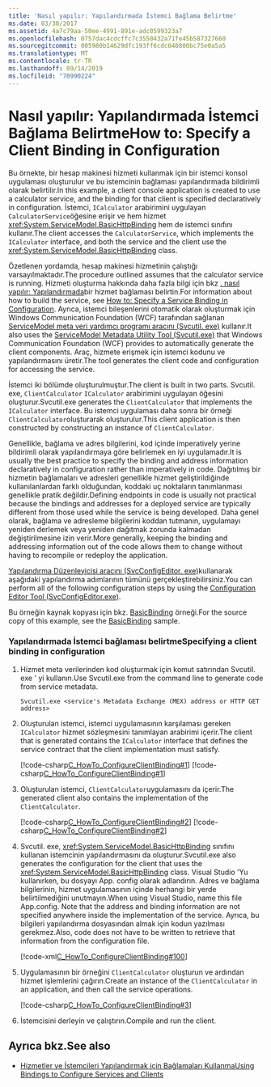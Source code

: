 ```yaml
---
title: 'Nasıl yapılır: Yapılandırmada İstemci Bağlama Belirtme'
ms.date: 03/30/2017
ms.assetid: 4a7c79aa-50ee-4991-891e-adc0599323a7
ms.openlocfilehash: 0757dac4cdcffc7c3550432a71fe45b587327660
ms.sourcegitcommit: 005980b14629dfc193ff6cdc040800bc75e0a5a5
ms.translationtype: MT
ms.contentlocale: tr-TR
ms.lasthandoff: 09/14/2019
ms.locfileid: "70990224"
---
```

# <a name="how-to-specify-a-client-binding-in-configuration"></a><span data-ttu-id="a9fef-102">Nasıl yapılır: Yapılandırmada İstemci Bağlama Belirtme</span><span class="sxs-lookup"><span data-stu-id="a9fef-102">How to: Specify a Client Binding in Configuration</span></span>
<span data-ttu-id="a9fef-103">Bu örnekte, bir hesap makinesi hizmeti kullanmak için bir istemci konsol uygulaması oluşturulur ve bu istemcinin bağlaması yapılandırmada bildirimli olarak belirtilir.</span><span class="sxs-lookup"><span data-stu-id="a9fef-103">In this example, a client console application is created to use a calculator service, and the binding for that client is specified declaratively in configuration.</span></span> <span data-ttu-id="a9fef-104">İstemci, `ICalculator` arabirimini uygulayan `CalculatorService`öğesine erişir ve hem hizmet <xref:System.ServiceModel.BasicHttpBinding> hem de istemci sınıfını kullanır.</span><span class="sxs-lookup"><span data-stu-id="a9fef-104">The client accesses the `CalculatorService`, which implements the `ICalculator` interface, and both the service and the client use the <xref:System.ServiceModel.BasicHttpBinding> class.</span></span>  
  
 <span data-ttu-id="a9fef-105">Özetlenen yordamda, hesap makinesi hizmetinin çalıştığı varsayılmaktadır.</span><span class="sxs-lookup"><span data-stu-id="a9fef-105">The procedure outlined assumes that the calculator service is running.</span></span> <span data-ttu-id="a9fef-106">Hizmeti oluşturma hakkında daha fazla bilgi için bkz [. nasıl yapılır: Yapılandırmada](../../../docs/framework/wcf/how-to-specify-a-service-binding-in-configuration.md)bir hizmet bağlaması belirtin.</span><span class="sxs-lookup"><span data-stu-id="a9fef-106">For information about how to build the service, see [How to: Specify a Service Binding in Configuration](../../../docs/framework/wcf/how-to-specify-a-service-binding-in-configuration.md).</span></span> <span data-ttu-id="a9fef-107">Ayrıca, istemci bileşenlerini otomatik olarak oluşturmak için Windows Communication Foundation (WCF) tarafından sağlanan [ServiceModel meta veri yardımcı programı aracını (Svcutil. exe)](../../../docs/framework/wcf/servicemodel-metadata-utility-tool-svcutil-exe.md) kullanır.</span><span class="sxs-lookup"><span data-stu-id="a9fef-107">It also uses the [ServiceModel Metadata Utility Tool (Svcutil.exe)](../../../docs/framework/wcf/servicemodel-metadata-utility-tool-svcutil-exe.md) that Windows Communication Foundation (WCF) provides to automatically generate the client components.</span></span> <span data-ttu-id="a9fef-108">Araç, hizmete erişmek için istemci kodunu ve yapılandırmasını üretir.</span><span class="sxs-lookup"><span data-stu-id="a9fef-108">The tool generates the client code and configuration for accessing the service.</span></span>  
  
 <span data-ttu-id="a9fef-109">İstemci iki bölümde oluşturulmuştur.</span><span class="sxs-lookup"><span data-stu-id="a9fef-109">The client is built in two parts.</span></span> <span data-ttu-id="a9fef-110">Svcutil. exe, `ClientCalculator` `ICalculator` arabirimini uygulayan öğesini oluşturur.</span><span class="sxs-lookup"><span data-stu-id="a9fef-110">Svcutil.exe generates the `ClientCalculator` that implements the `ICalculator` interface.</span></span> <span data-ttu-id="a9fef-111">Bu istemci uygulaması daha sonra bir örneği `ClientCalculator`oluşturarak oluşturulur.</span><span class="sxs-lookup"><span data-stu-id="a9fef-111">This client application is then constructed by constructing an instance of `ClientCalculator`.</span></span>  
  
 <span data-ttu-id="a9fef-112">Genellikle, bağlama ve adres bilgilerini, kod içinde imperatively yerine bildirimli olarak yapılandırmaya göre belirlemek en iyi uygulamadır.</span><span class="sxs-lookup"><span data-stu-id="a9fef-112">It is usually the best practice to specify the binding and address information declaratively in configuration rather than imperatively in code.</span></span> <span data-ttu-id="a9fef-113">Dağıtılmış bir hizmetin bağlamaları ve adresleri genellikle hizmet geliştirildiğinde kullanılanlardan farklı olduğundan, koddaki uç noktaların tanımlanması genellikle pratik değildir.</span><span class="sxs-lookup"><span data-stu-id="a9fef-113">Defining endpoints in code is usually not practical because the bindings and addresses for a deployed service are typically different from those used while the service is being developed.</span></span> <span data-ttu-id="a9fef-114">Daha genel olarak, bağlama ve adresleme bilgilerini koddan tutmanın, uygulamayı yeniden derlemek veya yeniden dağıtmak zorunda kalmadan değiştirilmesine izin verir.</span><span class="sxs-lookup"><span data-stu-id="a9fef-114">More generally, keeping the binding and addressing information out of the code allows them to change without having to recompile or redeploy the application.</span></span>  
  
 <span data-ttu-id="a9fef-115">[Yapılandırma Düzenleyicisi aracını (SvcConfigEditor. exe)](../../../docs/framework/wcf/configuration-editor-tool-svcconfigeditor-exe.md)kullanarak aşağıdaki yapılandırma adımlarının tümünü gerçekleştirebilirsiniz.</span><span class="sxs-lookup"><span data-stu-id="a9fef-115">You can perform all of the following configuration steps by using the [Configuration Editor Tool (SvcConfigEditor.exe)](../../../docs/framework/wcf/configuration-editor-tool-svcconfigeditor-exe.md).</span></span>  
  
 <span data-ttu-id="a9fef-116">Bu örneğin kaynak kopyası için bkz. [BasicBinding](../../../docs/framework/wcf/samples/basicbinding.md) örneği.</span><span class="sxs-lookup"><span data-stu-id="a9fef-116">For the source copy of this example, see the [BasicBinding](../../../docs/framework/wcf/samples/basicbinding.md) sample.</span></span>  
  
### <a name="specifying-a-client-binding-in-configuration"></a><span data-ttu-id="a9fef-117">Yapılandırmada İstemci bağlaması belirtme</span><span class="sxs-lookup"><span data-stu-id="a9fef-117">Specifying a client binding in configuration</span></span>  
  
1. <span data-ttu-id="a9fef-118">Hizmet meta verilerinden kod oluşturmak için komut satırından Svcutil. exe ' yi kullanın.</span><span class="sxs-lookup"><span data-stu-id="a9fef-118">Use Svcutil.exe from the command line to generate code from service metadata.</span></span>  
  
    ```console  
    Svcutil.exe <service's Metadata Exchange (MEX) address or HTTP GET address>   
    ```  
  
2. <span data-ttu-id="a9fef-119">Oluşturulan istemci, istemci uygulamasının karşılaması gereken `ICalculator` hizmet sözleşmesini tanımlayan arabirimi içerir.</span><span class="sxs-lookup"><span data-stu-id="a9fef-119">The client that is generated contains the `ICalculator` interface that defines the service contract that the client implementation must satisfy.</span></span>  
  
     [!code-csharp[C_HowTo_ConfigureClientBinding#1](../../../samples/snippets/csharp/VS_Snippets_CFX/c_howto_configureclientbinding/cs/generatedclient.cs#1)]
     [!code-csharp[C_HowTo_ConfigureClientBinding#1](../../../samples/snippets/csharp/VS_Snippets_CFX/c_howto_configureclientbinding/cs/source.cs#1)]  
  
3. <span data-ttu-id="a9fef-120">Oluşturulan istemci, `ClientCalculator`uygulamasını da içerir.</span><span class="sxs-lookup"><span data-stu-id="a9fef-120">The generated client also contains the implementation of the `ClientCalculator`.</span></span>  
  
     [!code-csharp[C_HowTo_ConfigureClientBinding#2](../../../samples/snippets/csharp/VS_Snippets_CFX/c_howto_configureclientbinding/cs/generatedclient.cs#2)]
     [!code-csharp[C_HowTo_ConfigureClientBinding#2](../../../samples/snippets/csharp/VS_Snippets_CFX/c_howto_configureclientbinding/cs/source.cs#2)]  
  
4. <span data-ttu-id="a9fef-121">Svcutil. exe, <xref:System.ServiceModel.BasicHttpBinding> sınıfını kullanan istemcinin yapılandırmasını da oluşturur.</span><span class="sxs-lookup"><span data-stu-id="a9fef-121">Svcutil.exe also generates the configuration for the client that uses the <xref:System.ServiceModel.BasicHttpBinding> class.</span></span> <span data-ttu-id="a9fef-122">Visual Studio 'Yu kullanırken, bu dosyayı App. config olarak adlandırın. Adres ve bağlama bilgilerinin, hizmet uygulamasının içinde herhangi bir yerde belirtilmediğini unutmayın.</span><span class="sxs-lookup"><span data-stu-id="a9fef-122">When using Visual Studio, name this file App.config. Note that the address and binding information are not specified anywhere inside the implementation of the service.</span></span> <span data-ttu-id="a9fef-123">Ayrıca, bu bilgileri yapılandırma dosyasından almak için kodun yazılması gerekmez.</span><span class="sxs-lookup"><span data-stu-id="a9fef-123">Also, code does not have to be written to retrieve that information from the configuration file.</span></span>  
  
     [!code-xml[C_HowTo_ConfigureClientBinding#100](../../../samples/snippets/csharp/VS_Snippets_CFX/c_howto_configureclientbinding/common/client.exe.config#100)]   
            
5. <span data-ttu-id="a9fef-124">Uygulamasının bir örneğini `ClientCalculator` oluşturun ve ardından hizmet işlemlerini çağırın.</span><span class="sxs-lookup"><span data-stu-id="a9fef-124">Create an instance of the `ClientCalculator` in an application, and then call the service operations.</span></span>  
  
     [!code-csharp[C_HowTo_ConfigureClientBinding#3](../../../samples/snippets/csharp/VS_Snippets_CFX/c_howto_configureclientbinding/cs/client.cs#3)]  
  
6. <span data-ttu-id="a9fef-125">İstemcisini derleyin ve çalıştırın.</span><span class="sxs-lookup"><span data-stu-id="a9fef-125">Compile and run the client.</span></span>  
  
## <a name="see-also"></a><span data-ttu-id="a9fef-126">Ayrıca bkz.</span><span class="sxs-lookup"><span data-stu-id="a9fef-126">See also</span></span>

- [<span data-ttu-id="a9fef-127">Hizmetler ve İstemcileri Yapılandırmak için Bağlamaları Kullanma</span><span class="sxs-lookup"><span data-stu-id="a9fef-127">Using Bindings to Configure Services and Clients</span></span>](../../../docs/framework/wcf/using-bindings-to-configure-services-and-clients.md)

